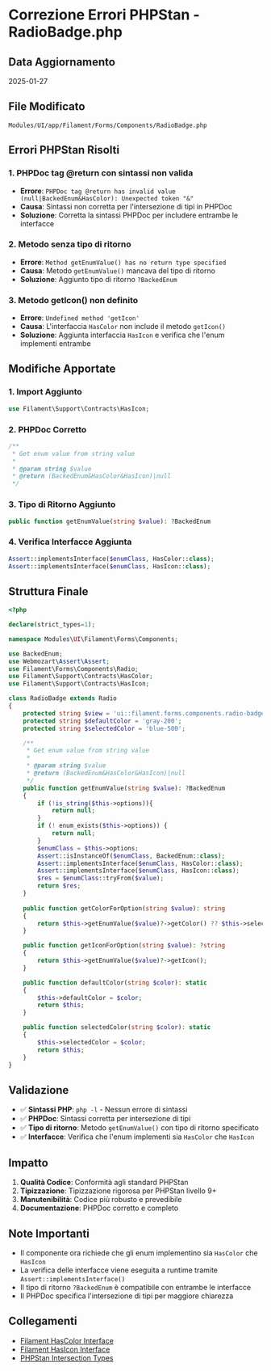 # Correzione Errori PHPStan - RadioBadge.php

## Data Aggiornamento
2025-01-27

## File Modificato
`Modules/UI/app/Filament/Forms/Components/RadioBadge.php`

## Errori PHPStan Risolti

### 1. **PHPDoc tag @return con sintassi non valida**
- **Errore**: `PHPDoc tag @return has invalid value (null|BackedEnum&HasColor): Unexpected token "&"`
- **Causa**: Sintassi non corretta per l'intersezione di tipi in PHPDoc
- **Soluzione**: Corretta la sintassi PHPDoc per includere entrambe le interfacce

### 2. **Metodo senza tipo di ritorno**
- **Errore**: `Method getEnumValue() has no return type specified`
- **Causa**: Metodo `getEnumValue()` mancava del tipo di ritorno
- **Soluzione**: Aggiunto tipo di ritorno `?BackedEnum`

### 3. **Metodo getIcon() non definito**
- **Errore**: `Undefined method 'getIcon'`
- **Causa**: L'interfaccia `HasColor` non include il metodo `getIcon()`
- **Soluzione**: Aggiunta interfaccia `HasIcon` e verifica che l'enum implementi entrambe

## Modifiche Apportate

### 1. **Import Aggiunto**
```php
use Filament\Support\Contracts\HasIcon;
```

### 2. **PHPDoc Corretto**
```php
/**
 * Get enum value from string value
 * 
 * @param string $value
 * @return (BackedEnum&HasColor&HasIcon)|null
 */
```

### 3. **Tipo di Ritorno Aggiunto**
```php
public function getEnumValue(string $value): ?BackedEnum
```

### 4. **Verifica Interfacce Aggiunta**
```php
Assert::implementsInterface($enumClass, HasColor::class);
Assert::implementsInterface($enumClass, HasIcon::class);
```

## Struttura Finale

```php
<?php

declare(strict_types=1);

namespace Modules\UI\Filament\Forms\Components;

use BackedEnum;
use Webmozart\Assert\Assert;
use Filament\Forms\Components\Radio;
use Filament\Support\Contracts\HasColor;
use Filament\Support\Contracts\HasIcon;

class RadioBadge extends Radio
{
    protected string $view = 'ui::filament.forms.components.radio-badge';
    protected string $defaultColor = 'gray-200';
    protected string $selectedColor = 'blue-500';

    /**
     * Get enum value from string value
     * 
     * @param string $value
     * @return (BackedEnum&HasColor&HasIcon)|null
     */
    public function getEnumValue(string $value): ?BackedEnum
    {
        if (!is_string($this->options)){
            return null;
        }
        if (! enum_exists($this->options)) {
            return null;
        }
        $enumClass = $this->options;
        Assert::isInstanceOf($enumClass, BackedEnum::class);
        Assert::implementsInterface($enumClass, HasColor::class);
        Assert::implementsInterface($enumClass, HasIcon::class);
        $res = $enumClass::tryFrom($value);
        return $res;
    }
   
    public function getColorForOption(string $value): string
    {
        return $this->getEnumValue($value)?->getColor() ?? $this->selectedColor;
    }

    public function getIconForOption(string $value): ?string
    {
        return $this->getEnumValue($value)?->getIcon();
    }

    public function defaultColor(string $color): static
    {
        $this->defaultColor = $color;
        return $this;
    }

    public function selectedColor(string $color): static
    {
        $this->selectedColor = $color;
        return $this;
    }
}
```

## Validazione

- ✅ **Sintassi PHP**: `php -l` - Nessun errore di sintassi
- ✅ **PHPDoc**: Sintassi corretta per intersezione di tipi
- ✅ **Tipo di ritorno**: Metodo `getEnumValue()` con tipo di ritorno specificato
- ✅ **Interfacce**: Verifica che l'enum implementi sia `HasColor` che `HasIcon`

## Impatto

1. **Qualità Codice**: Conformità agli standard PHPStan
2. **Tipizzazione**: Tipizzazione rigorosa per PHPStan livello 9+
3. **Manutenibilità**: Codice più robusto e prevedibile
4. **Documentazione**: PHPDoc corretto e completo

## Note Importanti

- Il componente ora richiede che gli enum implementino sia `HasColor` che `HasIcon`
- La verifica delle interfacce viene eseguita a runtime tramite `Assert::implementsInterface()`
- Il tipo di ritorno `?BackedEnum` è compatibile con entrambe le interfacce
- Il PHPDoc specifica l'intersezione di tipi per maggiore chiarezza

## Collegamenti

- [Filament HasColor Interface](https://filamentphp.com/docs/3.x/support/colors)
- [Filament HasIcon Interface](https://filamentphp.com/docs/3.x/support/icons)
- [PHPStan Intersection Types](https://phpstan.org/writing-php-code/phpdoc-types#intersection-types) 